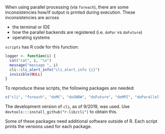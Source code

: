 When using parallel processing (via `foreach`), there are some inconsistencies how/if output is printed during execution. These inconsistencies are across

 * the terminal or IDE
 * how the parallel backends are registered (i.e. `doPar` vs `doFuture`)
 * operating systems

`scripts` has R code for this function:

```r
logger <- function(i) {
  cat("cat", i, "\n")
  message("message ", i)
  cli::cli_alert_info("cli_alert_info {i}")
  invisible(NULL)
}
```

To reproduce these scripts, the following packages are needed:


```r
c("cli", "foreach", "doMC", "doSNOW", "doFuture", "doMPI", "doParallel", "sessioninfo")
```

The development version of `cli`, as of 9/2019, was used. Use `devtools:::install_github("r-lib/cli")` to obtain this. 

Some of these packages need additional software outside of R. Each script prints the versions used for each package. 

